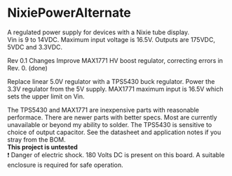 # NixiePowerAlternate
A regulated power supply for devices with a Nixie tube display.  
Vin is 9 to 14VDC.  Maximum input voltage is 16.5V. 
Outputs are 175VDC, 5VDC and 3.3VDC. 

Rev 0.1 Changes
Improve MAX1771 HV boost regulator, correcting errors in Rev. 0.  (done)

Replace linear 5.0V regulator with a TPS5430 buck regulator.  Power the 3.3V regulator from the 5V supply. 
MAX1771 maximum input is 16.5V which sets the upper limit on Vin.

The TPS5430 and MAX1771 are inexpensive parts with reasonable performace. There are newer parts with better specs. Most are currently unavailable or beyond my ability to solder.
The TPS5430 is sensitive to choice of output capacitor. See the datasheet and application notes if you stray from the BOM. <br>
**This project is untested** <br>
:exclamation: Danger of electric shock. 180 Volts DC is present on this board. A suitable enclosure is required for safe operation.<br>
